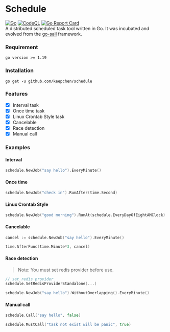 # Schedule  
[![Go](https://github.com/keepchen/schedule/actions/workflows/go.yml/badge.svg)](https://github.com/keepchen/schedule/actions/workflows/go.yml)  [![CodeQL](https://github.com/keepchen/schedule/actions/workflows/codeql.yml/badge.svg)](https://github.com/keepchen/schedule/actions/workflows/codeql.yml)  [![Go Report Card](https://goreportcard.com/badge/github.com/keepchen/schedule/v3)](https://goreportcard.com/report/github.com/keepchen/go-sail/v3)  
A distributed scheduled task tool written in Go. It was incubated and evolved from the [go-sail](https://github.com/keepchen/go-sail) framework.  

### Requirement  
```text
go version >= 1.19
```

### Installation  
```shell
go get -u github.com/keepchen/schedule
```  

### Features  
- [x] Interval task  
- [x] Once time task  
- [x] Linux Crontab Style task  
- [x] Cancelable  
- [x] Race detection  
- [x] Manual call

### Examples  
#### Interval  
```go
schedule.NewJob("say hello").EveryMinute()
```  
#### Once time  
```go
schedule.NewJob("check in").RunAfter(time.Second)
```  
#### Linux Crontab Style  
```go
schedule.NewJob("good morning").RunAt(schedule.EveryDayOfEightAMClock)
```  
#### Cancelable
```go
cancel := schedule.NewJob("say hello").EveryMinute()

time.AfterFunc(time.Minute*3, cancel)
```  
#### Race detection  
> Note: You must set redis provider before use.
```go  
// set redis provider
schedule.SetRedisProviderStandalone(...)

schedule.NewJob("say hello").WithoutOverlapping().EveryMinute()
```  
#### Manual call
```go
schedule.Call("say hello", false)

schedule.MustCall("task not exist will be panic", true)
```  
